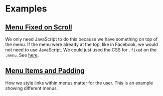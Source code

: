 # Examples

## [Menu Fixed on Scroll](http://codeparkhouston.github.io/examples/menu-on-scroll/)

We only need JavaScript to do this because we have something on top of the menu.  If the menu were already at the top, like in Facebook, we would not need to use JavaScript.  We could just used the CSS for `.fixed` on the `.menu`.  See [here](http://codeparkhouston.github.io/examples/menu-on-scroll/about.html).

## [Menu Items and Padding](http://codeparkhouston.github.io/examples/menu-items/)

How we style links within menus matter for the user.  This is an example showing different menus.